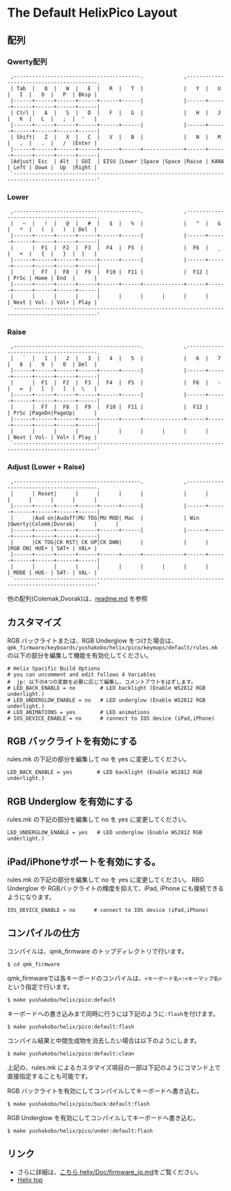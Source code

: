 # The Default HelixPico Layout
## 配列

### Qwerty配列

```
 ,-----------------------------------------.             ,-----------------------------------------.
 | Tab  |   Q  |   W  |   E  |   R  |   T  |             |   Y  |   U  |   I  |   O  |   P  | Bksp |
 |------+------+------+------+------+------|             |------+------+------+------+------+------|
 | Ctrl |   A  |   S  |   D  |   F  |   G  |             |   H  |   J  |   K  |   L  |   ;  |  '   |
 |------+------+------+------+------+------|             |------+------+------+------+------+------|
 | Shift|   Z  |   X  |   C  |   V  |   B  |             |   N  |   M  |   ,  |   .  |   /  |Enter |
 |------+------+------+------+------+------+-------------+------+------+------+------+------+------|
 |Adjust| Esc  | Alt  | GUI  | EISU |Lower |Space |Space |Raise | KANA | Left | Down |  Up  |Right |
 `-------------------------------------------------------------------------------------------------'
```

### Lower
```
 ,-----------------------------------------.             ,-----------------------------------------.
 |   ~  |   !  |   @  |   #  |   $  |   %  |             |   ^  |   &  |   *  |   (  |   )  | Del  |
 |------+------+------+------+------+------|             |------+------+------+------+------+------|
 |      |  F1  |  F2  |  F3  |  F4  |  F5  |             |  F6  |   _  |   +  |   {  |   }  |  |   |
 |------+------+------+------+------+------|             |------+------+------+------+------+------|
 |      |  F7  |  F8  |  F9  |  F10 |  F11 |             |  F12 |      | PrSc | Home | End  |      |
 |------+------+------+------+------+------+-------------+------+------+------+------+------+------|
 |      |      |      |      |      |      |      |      |      |      | Next | Vol- | Vol+ | Play |
 `-------------------------------------------------------------------------------------------------'
```

### Raise
```
 ,-----------------------------------------.             ,-----------------------------------------.
 |   `  |   1  |   2  |   3  |   4  |   5  |             |   6  |   7  |   8  |   9  |   0  | Del  |
 |------+------+------+------+------+------|             |------+------+------+------+------+------|
 |      |  F1  |  F2  |  F3  |  F4  |  F5  |             |  F6  |   -  |   =  |   [  |   ]  |  \   |
 |------+------+------+------+------+------|             |------+------+------+------+------+------|
 |      |  F7  |  F8  |  F9  |  F10 |  F11 |             |  F12 |      | PrSc |PageDn|PageUp|      |
 |------+------+------+------+------+------+-------------+------+------+------+------+------+------|
 |      |      |      |      |      |      |      |      |      |      | Next | Vol- | Vol+ | Play |
 `-------------------------------------------------------------------------------------------------'
```

### Adjust (Lower + Raise)
```
 ,-----------------------------------------.             ,-----------------------------------------.
 |      | Reset|      |      |      |      |             |      |      |      |      |      |      |
 |------+------+------+------+------+------|             |------+------+------+------+------+------|
 |      |Aud on|Audoff|MU TOG|MU MOD| Mac  |             | Win  |Qwerty|Colemk|Dvorak|      |      |
 |------+------+------+------+------+------|             |------+------+------+------+------+------|
 |      |CK TOG|CK RST| CK UP|CK DWN|      |             |      |      |RGB ON| HUE+ | SAT+ | VAL+ |
 |------+------+------+------+------+------+-------------+------+------+------+------+------+------|
 |      |      |      |      |      |      |      |      |      |      | MODE | HUE- | SAT- | VAL- |
 `-------------------------------------------------------------------------------------------------'
```

他の配列(Colemak,Dvorak)は、[readme.md](readme.md) を参照

## カスタマイズ

RGB バックライトまたは、RGB Underglow をつけた場合は、
`qmk_firmware/keyboards/yushakobo/helix/pico/keymaps/default/rules.mk` の以下の部分を編集して機能を有効化してください。

```
# Helix Spacific Build Options
# you can uncomment and edit follows 4 Variables
#  jp: 以下の4つの変数を必要に応じて編集し、コメントアウトをはずします。
# LED_BACK_ENABLE = no        # LED backlight (Enable WS2812 RGB underlight.)
# LED_UNDERGLOW_ENABLE = no   # LED underglow (Enable WS2812 RGB underlight.)
# LED_ANIMATIONS = yes        # LED animations
# IOS_DEVICE_ENABLE = no      # connect to IOS device (iPad,iPhone)
```

## RGB バックライトを有効にする

rules.mk の下記の部分を編集して no を yes に変更してください。

```
LED_BACK_ENABLE = yes        # LED backlight (Enable WS2812 RGB underlight.)
```

## RGB Underglow を有効にする

rules.mk の下記の部分を編集して no を yes に変更してください。
```
LED_UNDERGLOW_ENABLE = yes   # LED underglow (Enable WS2812 RGB underlight.)
```

## iPad/iPhoneサポートを有効にする。

rules.mk の下記の部分を編集して no を yes に変更してください。
RBG Underglow や RGBバックライトの輝度を抑えて、iPad, iPhone にも接続できるようになります。

```
IOS_DEVICE_ENABLE = no      # connect to IOS device (iPad,iPhone)
```

## コンパイルの仕方

コンパイルは、qmk_firmware のトップディレクトリで行います。

```
$ cd qmk_firmware
```
qmk_firmwareでは各キーボードのコンパイルは、`<キーボード名>:<キーマップ名>`という指定で行います。

```
$ make yushakobo/helix/pico:default
```

キーボードへの書き込みまで同時に行うには下記のように`:flash`を付けます。

```
$ make yushakobo/helix/pico:default:flash
```

コンパイル結果と中間生成物を消去したい場合は以下のようにします。

```
$ make yushakobo/helix/pico:default:clean
```

上記の、rules.mk によるカスタマイズ項目の一部は下記のようにコマンド上で直接指定することも可能です。

RGB バックライトを有効にしてコンパイルしてキーボードへ書き込む。
```
$ make yushakobo/helix/pico/back:default:flash
```

RGB Underglow を有効にしてコンパイルしてキーボードへ書き込む。
```
$ make yushakobo/helix/pico/under:default:flash
```

## リンク

* さらに詳細は、[こちら helix/Doc/firmware_jp.md](https://github.com/MakotoKurauchi/helix/blob/master/Doc/firmware_jp.md)をご覧ください。
* [Helix top](https://github.com/MakotoKurauchi/helix)
